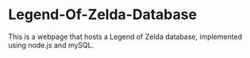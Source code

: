 # Legend-Of-Zelda-Database
This is a webpage that hosts a Legend of Zelda database, implemented using node.js and mySQL.
